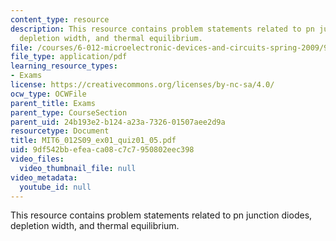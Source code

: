 ```yaml
---
content_type: resource
description: This resource contains problem statements related to pn junction diodes,
  depletion width, and thermal equilibrium.
file: /courses/6-012-microelectronic-devices-and-circuits-spring-2009/9df542bbefeaca08c7c7950802eec398_MIT6_012S09_ex01_quiz01_05.pdf
file_type: application/pdf
learning_resource_types:
- Exams
license: https://creativecommons.org/licenses/by-nc-sa/4.0/
ocw_type: OCWFile
parent_title: Exams
parent_type: CourseSection
parent_uid: 24b193e2-b124-a23a-7326-01507aee2d9a
resourcetype: Document
title: MIT6_012S09_ex01_quiz01_05.pdf
uid: 9df542bb-efea-ca08-c7c7-950802eec398
video_files:
  video_thumbnail_file: null
video_metadata:
  youtube_id: null
---
```

This resource contains problem statements related to pn junction diodes, depletion width, and thermal equilibrium.